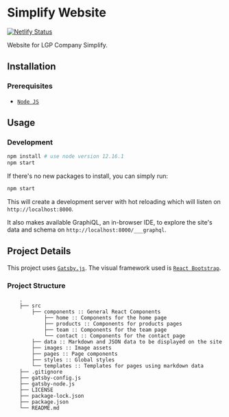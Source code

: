 # Simplify Website

[![Netlify Status](https://api.netlify.com/api/v1/badges/e96ca8e3-a629-4a27-8379-d63a4d8c4f14/deploy-status)](https://app.netlify.com/sites/simplifylgp/deploys)

Website for LGP Company Simplify.

## Installation

### Prerequisites

- [`Node JS`](https://nodejs.org)

## Usage

### Development

```bash
npm install # use node version 12.16.1
npm start
```

If there's no new packages to install, you can simply run:

```bash
npm start
```

This will create a development server with hot reloading which will listen on `http://localhost:8000`.

It also makes available GraphiQL, an in-browser IDE, to explore the site's data and schema on `http://localhost:8000/___graphql`.

## Project Details

This project uses [`Gatsby.js`](https://gatsbyjs.org/). The visual framework used is [`React Bootstrap`](https://react-bootstrap.github.io/).

### Project Structure

```
    .
    ├── src
        ├── components :: General React Components
            ├── home :: Components for the home page
            ├── products :: Components for products pages
            ├── team :: Components for the team page
            └── contact :: Components for the contact page
        ├── data :: Markdown and JSON data to be displayed on the site
        ├── images :: Image assets
        ├── pages :: Page components
        ├── styles :: Global styles
        └── templates :: Templates for pages using markdown data
    ├── .gitignore
    ├── gatsby-config.js
    ├── gatsby-node.js
    ├── LICENSE
    ├── package-lock.json
    ├── package.json
    └── README.md
```
